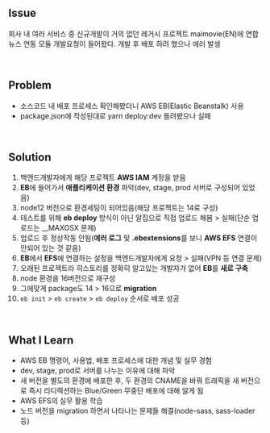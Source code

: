 ## Issue
회사 내 여러 서비스 중 신규개발이 거의 없던 레거시 프로젝트 maimovie(EN)에 연합뉴스 연동 모듈 개발요청이 들어왔다. 개발 후 배포 하려 했으나 에러 발생

<br>

## Problem
+ 소스코드 내 배포 프로세스 확인해봤더니 AWS EB(Elastic Beanstalk) 사용
+ package.json에 작성된대로 yarn deploy:dev 돌려봤으나 실패

<br>

## Solution
1. 백엔드개발자에게 해당 프로젝트 **AWS IAM** 계정을 받음
2. **EB**에 들어가서 **애플리케이션 환경** 파악(dev, stage, prod 서버로 구성되어 있었음)
3. node12 버전으로 환경세팅이 되어있음(해당 프로젝트는 14로 구성)
4. 테스트를 위해 **eb deploy** 방식이 아닌 알집으로 직접 업로드 해봄 > 실패(단순 업로드는 __MAXOSX 문제)
5. 업로드 후 정상작동 안됨(**에러 로그** 및 **.ebextensions**를 보니 **AWS EFS** 연결이 안되어 있는 것 같음)
6. **EB**에서 **EFS**에 연결하는 설정을 백엔드개발자에게 요청 > 실패(VPN 등 연결 문제)
7. 오래된 프로젝트라 히스토리를 정확히 알고있는 개발자가 없어 **EB**를 **새로 구축**
8. node 환경을 16버전으로 재구성
9. 그에맞게 package도 14 > 16으로 **migration**
10. `eb init` > `eb create` > `eb deploy` 순서로 배포 성공

<br>

## What I Learn
+ AWS EB 명령어, 사용법, 배포 프로세스에 대한 개념 및 실무 경험
+ dev, stage, prod로 서버를 나누는 이유에 대해 파악
+ 새 버전을 별도의 환경에 배포한 후, 두 환경의 CNAME을 바꿔 트래픽을 새 버전으로 즉시 리디렉션하는 Blue/Green 무중단 배포에 대해 알게 됨
+ AWS EFS의 실무 활용 학습
+ 노드 버전을 migration 하면서 나타나는 문제들 해결(node-sass, sass-loader 등)

